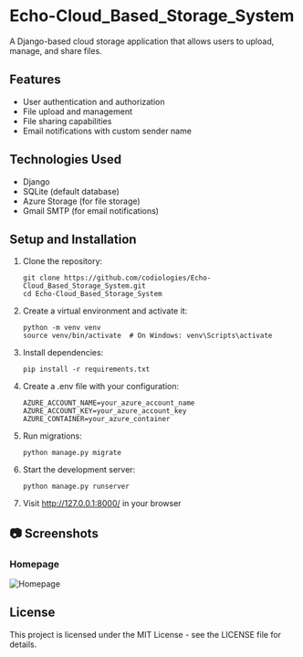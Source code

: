 # Echo-Cloud_Based_Storage_System

A Django-based cloud storage application that allows users to upload, manage, and share files.

## Features

- User authentication and authorization
- File upload and management
- File sharing capabilities
- Email notifications with custom sender name

## Technologies Used

- Django
- SQLite (default database)
- Azure Storage (for file storage)
- Gmail SMTP (for email notifications)

## Setup and Installation

1. Clone the repository:
   ```
   git clone https://github.com/codiologies/Echo-Cloud_Based_Storage_System.git
   cd Echo-Cloud_Based_Storage_System
   ```

2. Create a virtual environment and activate it:
   ```
   python -m venv venv
   source venv/bin/activate  # On Windows: venv\Scripts\activate
   ```

3. Install dependencies:
   ```
   pip install -r requirements.txt
   ```

4. Create a .env file with your configuration:
   ```
   AZURE_ACCOUNT_NAME=your_azure_account_name
   AZURE_ACCOUNT_KEY=your_azure_account_key
   AZURE_CONTAINER=your_azure_container
   ```

5. Run migrations:
   ```
   python manage.py migrate
   ```

6. Start the development server:
   ```
   python manage.py runserver
   ```

7. Visit http://127.0.0.1:8000/ in your browser

## 📷 Screenshots  
### Homepage  
![Homepage](GitHub%20Resources/home.png)  

## License

This project is licensed under the MIT License - see the LICENSE file for details. 
